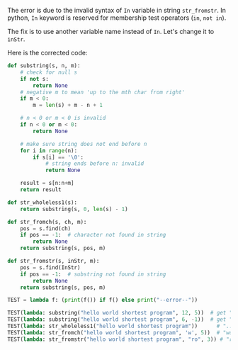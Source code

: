 The error is due to the invalid syntax of `In` variable in string `str_fromstr`. In python, `In` keyword is reserved for membership test operators (`in`, `not in`).

The fix is to use another variable name instead of `In`. Let's change it to `inStr`.

Here is the corrected code:
```python
def substring(s, n, m):
    # check for null s
    if not s:
        return None
    # negative m to mean 'up to the mth char from right'
    if m < 0:
        m = len(s) + m - n + 1

    # n < 0 or m < 0 is invalid
    if n < 0 or m < 0:
        return None

    # make sure string does not end before n 
    for i in range(n):
        if s[i] == '\0':
            # string ends before n: invalid
            return None

    result = s[n:n+m]
    return result

def str_wholeless1(s):
    return substring(s, 0, len(s) - 1)

def str_fromch(s, ch, m):
    pos = s.find(ch)
    if pos == -1:  # character not found in string
        return None
    return substring(s, pos, m)

def str_fromstr(s, inStr, m):
    pos = s.find(InStr)
    if pos == -1:  # substring not found in string
        return None
    return substring(s, pos, m)

TEST = lambda f: (print(f()) if f() else print("--error--"))

TEST(lambda: substring("hello world shortest program", 12, 5))  # get "short"
TEST(lambda: substring("hello world shortest program", 6, -1))  # get "world shortest program"
TEST(lambda: str_wholeless1("hello world shortest program"))      # "... progra"
TEST(lambda: str_fromch("hello world shortest program", 'w', 5))  # "world"
TEST(lambda: str_fromstr("hello world shortest program", "ro", 3)) # "rog"
```
